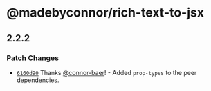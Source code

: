 # @madebyconnor/rich-text-to-jsx

## 2.2.2

### Patch Changes

- [`6160d90`](https://github.com/connor-baer/rich-text-to-jsx/commit/6160d90768ac8c0d3b87dd6a6a603a648c3efcd9) Thanks [@connor-baer](https://github.com/connor-baer)! - Added `prop-types` to the peer dependencies.
